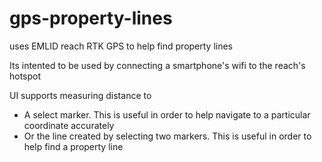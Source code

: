 # gps-property-lines
uses EMLID reach RTK GPS to help find property lines

Its intented to be used by connecting a smartphone's wifi to the reach's hotspot

UI supports measuring distance to
* A select marker. This is useful in order to help navigate to a particular coordinate accurately
* Or the line created by selecting two markers. This is useful in order to help find a property line